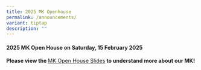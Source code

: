 ```yaml
---
title: 2025 MK Openhouse
permalink: /announcements/
variant: tiptap
description: ""
---
```

<h4>2025 MK Open House on Saturday, 15 February 2025</h4>
<p></p>
<p><strong>Please view the </strong><a href="https://docs.google.com/presentation/d/1VCO-764WLX5mVztAqLJWV0sw8VbTFnrT/edit?usp=sharing&amp;ouid=105481639459637978890&amp;rtpof=true&amp;sd=true" rel="noopener nofollow" target="_blank">MK Open House Slides</a><strong> to understand more about our MK!</strong>
</p>
<p></p>